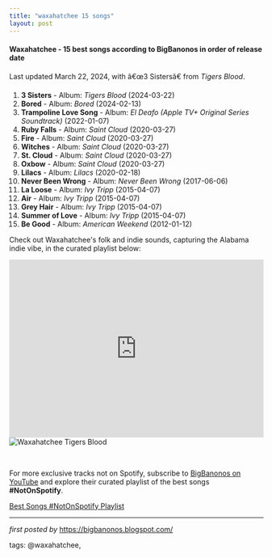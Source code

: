 ```yaml
---
title: "waxahatchee 15 songs"
layout: post
---
```

<h4>Waxahatchee - 15 best songs according to BigBanonos in order of release date</h4><p>Last updated March 22, 2024, with â€œ3 Sistersâ€ from <em>Tigers Blood</em>.</p> <ol> <li><strong>3 Sisters</strong> - Album: <em>Tigers Blood</em> (2024-03-22)</li> <li><strong>Bored</strong> - Album: <em>Bored</em> (2024-02-13)</li> <li><strong>Trampoline Love Song</strong> - Album: <em>El Deafo (Apple TV+ Original Series Soundtrack)</em> (2022-01-07)</li> <li><strong>Ruby Falls</strong> - Album: <em>Saint Cloud</em> (2020-03-27)</li> <li><strong>Fire</strong> - Album: <em>Saint Cloud</em> (2020-03-27)</li> <li><strong>Witches</strong> - Album: <em>Saint Cloud</em> (2020-03-27)</li> <li><strong>St. Cloud</strong> - Album: <em>Saint Cloud</em> (2020-03-27)</li> <li><strong>Oxbow</strong> - Album: <em>Saint Cloud</em> (2020-03-27)</li> <li><strong>Lilacs</strong> - Album: <em>Lilacs</em> (2020-02-18)</li> <li><strong>Never Been Wrong</strong> - Album: <em>Never Been Wrong</em> (2017-06-06)</li> <li><strong>La Loose</strong> - Album: <em>Ivy Tripp</em> (2015-04-07)</li> <li><strong>Air</strong> - Album: <em>Ivy Tripp</em> (2015-04-07)</li> <li><strong>Grey Hair</strong> - Album: <em>Ivy Tripp</em> (2015-04-07)</li> <li><strong>Summer of Love</strong> - Album: <em>Ivy Tripp</em> (2015-04-07)</li> <li><strong>Be Good</strong> - Album: <em>American Weekend</em> (2012-01-12)</li>
</ol> <p>Check out Waxahatchee's folk and indie sounds, capturing the Alabama indie vibe, in the curated playlist below:</p> <iframe allow="autoplay; clipboard-write; encrypted-media; fullscreen; picture-in-picture" allowfullscreen="" frameborder="0" height="352" loading="lazy" src="https://open.spotify.com/embed/playlist/3yMSCho5zlbyI5ree6rGLv?utm_source=generator" width="100%"></iframe> <img alt="Waxahatchee Tigers Blood" src="https://images.squarespace-cdn.com/content/v1/5b15d70dd274cb17614481ca/1704419107835-GL1Q9VVN5ZK39K9I0M71/Waxahatchee_TigersBlood_hero-min.jpg?format=2500w" /> <p><br /></p>


<!--Subscribe and Playlist Links-->
<div>
    <p>For more exclusive tracks not on Spotify, subscribe to <a href="https://www.youtube.com/@BigBanonos" target="_blank">BigBanonos on YouTube</a> and explore their curated playlist of the best songs <strong>#NotOnSpotify</strong>.</p>
    <p><a href="https://www.youtube.com/playlist?list=PLtuNtuTatqI0kFahUCbtbfenC_ET5O_tr" target="_blank">Best Songs #NotOnSpotify Playlist<br /></a></p></div>

<hr />

<p><em>first posted by</em> <a href="https://bigbanonos.blogspot.com/" rel="noopener" target="_new">https://bigbanonos.blogspot.com/</a></p>

<p>tags: @waxahatchee,</p>

